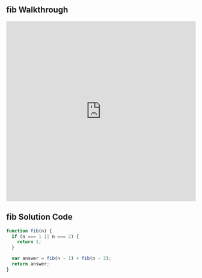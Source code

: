 ## fib Walkthrough

<iframe src="https://player.vimeo.com/video/240933506" width="100%" height="480" frameborder="0" webkitallowfullscreen mozallowfullscreen allowfullscreen></iframe>

## fib Solution Code

```js
function fib(n) {
  if (n === 1 || n === 2) {
    return 1;
  }

  var answer = fib(n - 1) + fib(n - 2);
  return answer;
}
```
